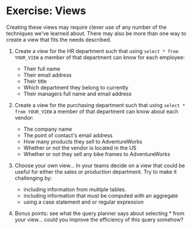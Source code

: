 # Exercise: Views

Creating these views may require clever use of any number of the techniques we've learned about. There may also be more than one way to create a view that fits the needs described. 

1. Create a view for the HR department such that using `select * from YOUR_VIEW` a member of that department can know for each employee:
    * Their full name
    * Their email address
    * Their title
    * Which department they belong to currently
    * Their managers full name and email address

2. Create a view for the purchasing department such that using `select * from YOUR_VIEW` a member of that department can know about each vendor:
    * The company name
    * The point of contact's email address
    * How many products they sell to AdventureWorks
    * Whether or not the vendor is located in the US
    * Whether or not they sell any bike frames to AdventureWorks

3. Choose your own view... In your teams decide on a view that could be useful for either the sales or production department. Try to make it challenging by: 
    * including information from multiple tables.
    * including information that must be computed with an aggregate
    * using a case statement and or regular expression

4. Bonus points: see what the query planner says about selecting * from your view... could you improve the efficiency of this query somehow?